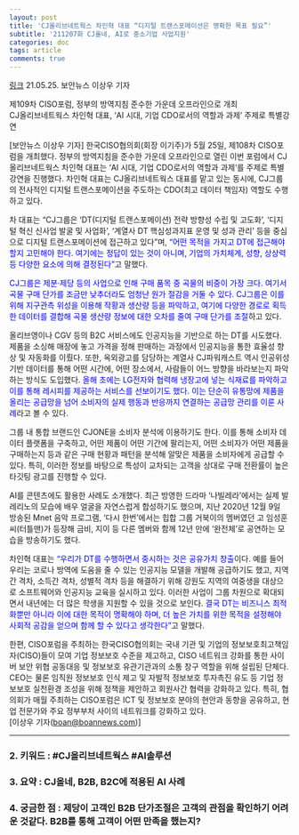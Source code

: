 ```yaml
---
layout: post
title: 'CJ올리브네트웍스 차인혁 대표 “디지털 트랜스포메이션은 명확한 목표 필요”'
subtitle: '211207화 CJ올네, AI로 중소기업 사업지원'
categories: doc
tags: article
comments: true
---
```


[링크](https://www.boannews.com/media/view.asp?idx=97766&kind=)
21.05.25. 보안뉴스 이상우 기자   

제109차 CISO포럼, 정부의 방역지침 준수한 가운데 오프라인으로 개최   
CJ올리브네트웍스 차인혁 대표, ‘AI 시대, 기업 CDO로서의 역할과 과제’ 주제로 특별강연   

[보안뉴스 이상우 기자] 한국CISO협의회(회장 이기주)가 5월 25일, 제108차 CISO포럼을 개최했다. 정부의 방역지침을 준수한 가운데 오프라인으로 열린 이번 포럼에서 CJ올리브네트웍스 차인혁 대표는 ‘AI 시대, 기업 CDO로서의 역할과 과제’를 주제로 특별강연을 진행했다. 차인혁 대표는 CJ올리브네트웍스 대표를 맡고 있는 동시에, CJ그룹의 전사적인 디지털 트랜스포메이션을 주도하는 CDO(최고 데이터 책임자) 역할도 수행하고 있다.    

차 대표는 “CJ그룹은 ‘DT(디지털 트랜스포메이션) 전략 방향성 수립 및 고도화’, ‘디지털 혁신 신사업 발굴 및 사업화’, ‘계열사 DT 핵심성과지표 운영 및 성과 관리’ 등을 중심으로 디지털 트랜스포메이션에 접근하고 있다”며, <span style="color:blue">“어떤 목적을 가지고 DT에 접근해야 할지 고민해야 한다. 여기에는 정답이 있는 것이 아니며, 기업의 가치체계, 성향, 상상력 등 다양한 요소에 의해 결정된다”</span>고 말했다.   

<span style="color:blue">CJ그룹은 제분·제당 등의 사업으로 인해 구매 품목 중 곡물의 비중이 가장 크다. 여기서 곡물 구매 단가를 조금만 낮추더라도 엄청난 원가 절감을 거둘 수 있다. CJ그룹은 이를 위해 지구관측 위성을 이용해 작황과 생산량 등을 파악하고, 여기에 다양한 경로로 획득한 데이터를 결합해 곡물 생산량 정보에 대한 오차를 줄여 구매 단가를 조절</span>하고 있다.   

올리브영이나 CGV 등의 B2C 서비스에도 인공지능을 기반으로 하는 DT를 시도했다. 제품을 소싱해 매장에 놓고 가격을 정해 판매하는 과정에서 인공지능을 통한 효율성 향상 및 자동화를 이뤘다. 또한, 옥외광고를 담당하는 계열사 CJ파워캐스트 역시 인공위성 기반 데이터를 통해 어떤 시간에, 어떤 장소에서, 사람들이 어느 방향을 바라보는지 파악하는 방식도 도입했다. <span style="color:blue">올해 초에는 LG전자와 협력해 냉장고에 넣는 식재료를 파악하고 이를 통해 레시피를 제공하는 서비스를 선보이기도 했다. 이는 단순히 유통망에 제품을 올리는 공급망을 넘어 소비자의 실제 행동과 반응까지 연결하는 공급망 관리를 이룬 사례</span>라고 볼 수 있다.   

그룹 내 통합 브랜드인 CJONE을 소비자 분석에 이용하기도 한다. 이를 통해 소비자 데이터 플랫폼을 구축하고, 어떤 제품이 어떤 기간에 팔리는지, 어떤 소비자가 어떤 제품을 구매하는지 등과 같은 구매 현황과 패턴을 분석해 알맞은 제품을 소비자에게 공급할 수 있다. 특히, 이러한 정보를 바탕으로 특성이 교차되는 고객을 상대로 구매 전환률이 높은 타깃팅 광고를 진행할 수 있다.   

AI를 콘텐츠에도 활용한 사례도 소개했다. 최근 방영한 드라마 ‘나빌레라’에서는 실제 발레리노의 모습에 배우 얼굴을 자연스럽게 합성하기도 했으며, 지난 2020년 12월 9일 방송된 Mnet 음악 프로그램, ‘다시 한번’에서는 힙합 그룹 거북이의 멤버였던 고 임성훈 씨(터틀맨)가 등장해 금비, 지이 등 다른 멤버와 함께 12년 만에 ‘완전체’로 공연하는 모습을 방송하기도 했다.   

차인혁 대표는 <span style="color:blue">“우리가 DT를 수행하면서 중시하는 것은 공유가치 창출</span>이다. 예를 들어 우리는 코로나 방역에 도움을 줄 수 있는 인공지능 모델을 개발해 공급하기도 했고, 지역간 격차, 소득간 격차, 성별적 격차 등을 해결하기 위해 강원도 지역의 여중생을 대상으로 소프트웨어와 인공지능 교육을 실시하고 있다. 이러한 사업이 그룹 차원으로 확대되면서 내년에는 더 많은 학생을 지원할 수 있을 것으로 보인다. <span style="color:blue">결국 DT는 비즈니스 최적화뿐만 아니라 이에 대한 목적이 명확해야 하며, 더 높은 가치를 위한 목적을 설정해야 사회적 공감을 얻으며 함께 할 수 있다고 생각한다”</span>고 말했다.   

한편, CISO포럼을 주최하는 한국CISO협의회는 국내 기관 및 기업의 정보보호최고책임자(CISO)들이 모여 기업 정보보호 수준을 제고하고, CISO 네트워크 강화를 통한 사이버 보안 위협 공동대응 및 정보보호 유관기관과의 소통 창구 역할을 위해 설립된 단체다. CEO는 물론 임직원 정보보호 인식 제고 및 자발적 정보보호 투자촉진 유도 등 기업 정보보호 실천환경 조성을 위해 정책을 제안하고 회원사간 협력을 강화하고 있다. 특히, 협의회가 매월 주최하는 CISO포럼은 ICT 및 정보보호 분야의 현안과 동향을 공유하고, 현업 전문가와 주요 정부부처 사이의 네트워크를 강화하고 있다.   
[이상우 기자(boan@boannews.com)]    

* * *

### 2. 키워드 : \#CJ올리브네트웍스 \#AI솔루션
### 3. 요약 : CJ올네, B2B, B2C에 적용된 AI 사례
### 4. 궁금한 점 : 제당이 고객인 B2B 단가조절은 고객의 관점을 확인하기 어려운 것같다. B2B를 통해 고객이 어떤 만족을 했는지? 
